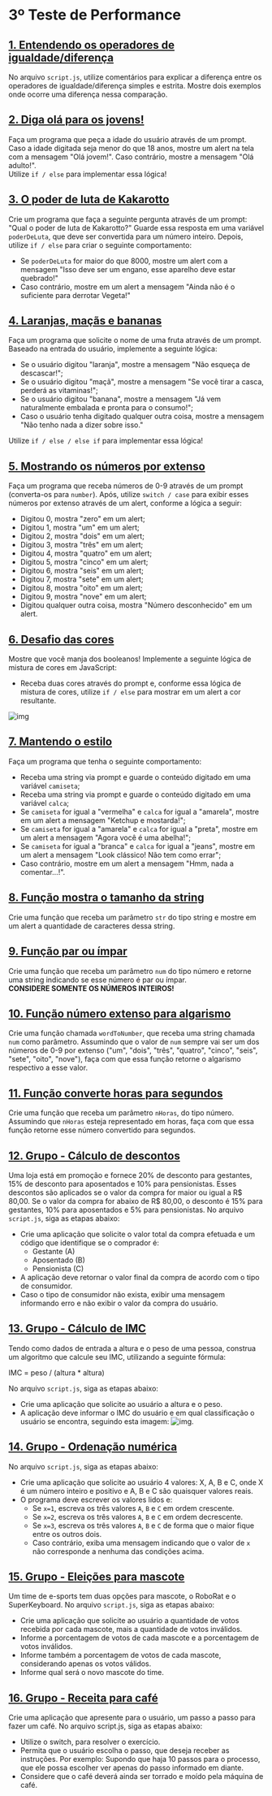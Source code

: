 # 3º Teste de Performance

## [1. Entendendo os operadores de igualdade/diferença](questao_1/script.js)
No arquivo `script.js`, utilize comentários para explicar a diferença entre os operadores de igualdade/diferença simples e estrita. Mostre dois exemplos onde ocorre uma diferença nessa comparação.

## [2. Diga olá para os jovens!](questao_2/script.js)
Faça um programa que peça a idade do usuário através de um prompt. Caso a idade digitada seja menor do que 18 anos, mostre um alert na tela com a mensagem "Olá jovem!". Caso contrário, mostre a mensagem "Olá adulto!".  
Utilize `if / else` para implementar essa lógica!

## [3. O poder de luta de Kakarotto](questao_3/script.js)
Crie um programa que faça a seguinte pergunta através de um prompt: "Qual o poder de luta de Kakarotto?" Guarde essa resposta em uma variável `poderDeLuta`, que deve ser convertida para um número inteiro. Depois, utilize `if / else` para criar o seguinte comportamento:
- Se `poderDeLuta` for maior do que 8000, mostre um alert com a mensagem "Isso deve ser um engano, esse aparelho deve estar quebrado!"
- Caso contrário, mostre em um alert a mensagem "Ainda não é o suficiente para derrotar Vegeta!"

## [4. Laranjas, maçãs e bananas](questao_4/script.js)
Faça um programa que solicite o nome de uma fruta através de um prompt. Baseado na entrada do usuário, implemente a seguinte lógica:
- Se o usuário digitou "laranja", mostre a mensagem "Não esqueça de descascar!";
- Se o usuário digitou "maçã", mostre a mensagem "Se você tirar a casca, perderá as vitaminas!";
- Se o usuário digitou "banana", mostre a mensagem "Já vem naturalmente embalada e pronta para o consumo!";
- Caso o usuário tenha digitado qualquer outra coisa, mostre a mensagem "Não tenho nada a dizer sobre isso."

Utilize `if / else / else if` para implementar essa lógica!

## [5. Mostrando os números por extenso](questao_5/script.js)
Faça um programa que receba números de 0-9 através de um prompt (converta-os para `number`). Após, utilize `switch / case` para exibir esses números por extenso através de um alert, conforme a lógica a seguir:
- Digitou 0, mostra "zero" em um alert;
- Digitou 1, mostra "um" em um alert;
- Digitou 2, mostra "dois" em um alert;
- Digitou 3, mostra "três" em um alert;
- Digitou 4, mostra "quatro" em um alert;
- Digitou 5, mostra "cinco" em um alert;
- Digitou 6, mostra "seis" em um alert;
- Digitou 7, mostra "sete" em um alert;
- Digitou 8, mostra "oito" em um alert;
- Digitou 9, mostra "nove" em um alert;
- Digitou qualquer outra coisa, mostra "Número desconhecido" em um alert.

## [6. Desafio das cores](questao_6/script.js)
Mostre que você manja dos booleanos! Implemente a seguinte lógica de mistura de cores em JavaScript:
- Receba duas cores através do prompt e, conforme essa lógica de mistura de cores, utilize `if / else` para mostrar em um alert a cor resultante.

![img](assets/imagens/questao6.png)

## [7. Mantendo o estilo](questao_7/script.js)
Faça um programa que tenha o seguinte comportamento:
- Receba uma string via prompt e guarde o conteúdo digitado em uma variável `camiseta`;
- Receba uma string via prompt e guarde o conteúdo digitado em uma variável `calca`;
- Se `camiseta` for igual a "vermelha" e `calca` for igual a "amarela", mostre em um alert a mensagem "Ketchup e mostarda!";
- Se `camiseta` for igual a "amarela" e `calca` for igual a "preta", mostre em um alert a mensagem "Agora você é uma abelha!";
- Se `camiseta` for igual a "branca" e `calca` for igual a "jeans", mostre em um alert a mensagem "Look clássico! Não tem como errar";
- Caso contrário, mostre em um alert a mensagem "Hmm, nada a comentar...!".

## [8. Função mostra o tamanho da string](questao_8/script.js)
Crie uma função que receba um parâmetro `str` do tipo string e mostre em um alert a quantidade de caracteres dessa string.

## [9. Função par ou ímpar](questao_9/script.js)
Crie uma função que receba um parâmetro `num` do tipo número e retorne uma string indicando se esse número é par ou ímpar.  
**CONSIDERE SOMENTE OS NÚMEROS INTEIROS!**

## [10. Função número extenso para algarismo](questao_10/script.js)
Crie uma função chamada `wordToNumber`, que receba uma string chamada `num` como parâmetro. Assumindo que o valor de `num` sempre vai ser um dos números de 0-9 por extenso ("um", "dois", "três", "quatro", "cinco", "seis", "sete", "oito", "nove"), faça com que essa função retorne o algarismo respectivo a esse valor.

## [11. Função converte horas para segundos](questao_11/script.js)
Crie uma função que receba um parâmetro `nHoras`, do tipo número. Assumindo que `nHoras` esteja representado em horas, faça com que essa função retorne esse número convertido para segundos.

## [12. Grupo - Cálculo de descontos](questao_12/script.js)
Uma loja está em promoção e fornece 20% de desconto para gestantes, 15% de desconto para aposentados e 10% para pensionistas. Esses descontos são aplicados se o valor da compra for maior ou igual a R$ 80,00. Se o valor da compra for abaixo de R$ 80,00, o desconto é 15% para gestantes, 10% para aposentados e 5% para pensionistas. No arquivo `script.js`, siga as etapas abaixo:
- Crie uma aplicação que solicite o valor total da compra efetuada e um código que identifique se o comprador é:
    - Gestante (A)
    - Aposentado (B)
    - Pensionista (C)
- A aplicação deve retornar o valor final da compra de acordo com o tipo de consumidor.
- Caso o tipo de consumidor não exista, exibir uma mensagem informando erro e não exibir o valor da compra do usuário.

## [13. Grupo - Cálculo de IMC](questao_13/script.js)
Tendo como dados de entrada a altura e o peso de uma pessoa, construa um algoritmo que calcule seu IMC, utilizando a seguinte fórmula:

IMC = peso / (altura * altura)

No arquivo `script.js`, siga as etapas abaixo:
- Crie uma aplicação que solicite ao usuário a altura e o peso.
- A aplicação deve informar o IMC do usuário e em qual classificação o usuário se encontra, seguindo esta imagem:
  ![img](assets/imagens/questao13.jpg).

## [14. Grupo - Ordenação numérica](questao_14/script.js)
No arquivo `script.js`, siga as etapas abaixo:
- Crie uma aplicação que solicite ao usuário 4 valores: X, A, B e C, onde X é um número inteiro e positivo e A, B e C são quaisquer valores reais.
- O programa deve escrever os valores lidos e:
    - Se `x=1`, escreva os três valores `A`, `B` e `C` em ordem crescente.
    - Se `x=2`, escreva os três valores `A`, `B` e `C` em ordem decrescente.
    - Se `x=3`, escreva os três valores `A`, `B` e `C` de forma que o maior fique entre os outros dois.
    - Caso contrário, exiba uma mensagem indicando que o valor de `x` não corresponde a nenhuma das condições acima.

## [15. Grupo - Eleições para mascote](questao_15/script.js)
Um time de e-sports tem duas opções para mascote, o RoboRat e o SuperKeyboard. No arquivo `script.js`, siga as etapas abaixo:
- Crie uma aplicação que solicite ao usuário a quantidade de votos recebida por cada mascote, mais a quantidade de votos inválidos.
- Informe a porcentagem de votos de cada mascote e a porcentagem de votos inválidos.
- Informe também a porcentagem de votos de cada mascote, considerando apenas os votos válidos.
- Informe qual será o novo mascote do time.

## [16. Grupo - Receita para café](questao_16/script.js)
Crie uma aplicação que apresente para o usuário, um passo a passo para fazer um café. No arquivo script.js, siga as etapas abaixo:
- Utilize o switch, para resolver o exercício.
- Permita que o usuário escolha o passo, que deseja receber as instruções. Por exemplo: Supondo que haja 10 passos para o processo, que ele possa escolher ver apenas do passo informado em diante.
- Considere que o café deverá ainda ser torrado e moído pela máquina de café.